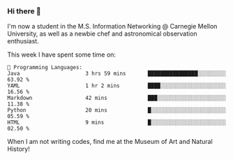 ### Hi there 👋

I'm now a student in the M.S. Information Networking @ Carnegie Mellon University, as well as a newbie chef and astronomical observation enthusiast. 



<!--START_SECTION:waka-->
This week I have spent some time on: 

```text
💬 Programming Languages: 
Java                     3 hrs 59 mins       ████████████████░░░░░░░░░   63.92 % 
YAML                     1 hr 2 mins         ████░░░░░░░░░░░░░░░░░░░░░   16.56 % 
Markdown                 42 mins             ███░░░░░░░░░░░░░░░░░░░░░░   11.38 % 
Python                   20 mins             █░░░░░░░░░░░░░░░░░░░░░░░░   05.59 % 
HTML                     9 mins              █░░░░░░░░░░░░░░░░░░░░░░░░   02.50 % 
```


<!--END_SECTION:waka-->

When I am not writing codes, find me at the Museum of Art and Natural History!
